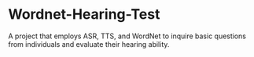 # Wordnet-Hearing-Test
A project that employs ASR, TTS, and WordNet to inquire basic questions from individuals and evaluate their hearing ability.
